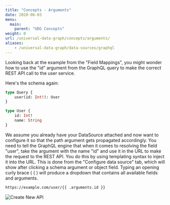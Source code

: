 ```yaml
---
title: "Concepts - Arguments"
date: 2020-06-03
menu:
  main:
    parent: "UDG Concepts"
weight: 0
url: /universal-data-graph/concepts/arguments/
aliases:
    - /universal-data-graph/data-sources/graphql
---
```


Looking back at the example from the "Field Mappings", you might wonder how to use the "id" argument from the GraphQL query to make the correct REST API call to the user service.

Here's the schema again:

```graphql
type Query {
    user(id: Int!): User
}

type User {
    id: Int!
    name: String
}
```

We assume you already have your DataSource attached and now want to configure it so that the path argument gets propagated accordingly.
You need to tell the GraphQL engine that when it comes to resolving the field "user", take the argument with the name "id" and use it in the URL to make the request to the REST API.
You do this by using templating syntax to inject it into the URL.
This is done from the "Configure data source" tab, which will show after clicking a schema argument or object field.
Typing an opening curly brace ( { ) will produce a dropdown that contains all available fields and arguments.

```html
https://example.com/user/{{ .arguments.id }}
``` 

![Create New API](/docs/img/dashboard/udg/concepts/parameter_dropdown.png)
